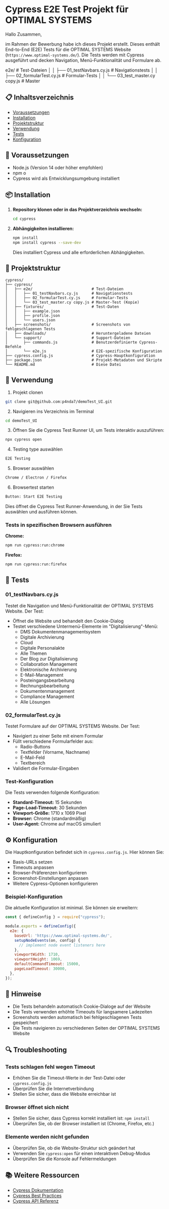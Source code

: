 # Cypress E2E Test Projekt für OPTIMAL SYSTEMS

Hallo Zusammen,

im Rahmen der Bewerbung habe ich dieses Projekt erstellt. Dieses enthält End-to-End (E2E) Tests für die OPTIMAL SYSTEMS Website (`https://www.optimal-systems.de/`). Die Tests werden mit Cypress ausgeführt und decken Navigation, Menü-Funktionalität und Formulare ab.

e2e/    # Test-Dateien
│   │   ├── 01_testNavbars.cy.js      # Navigationstests
│   │   ├── 02_formularTest.cy.js     # Formular-Tests
│   │   └── 03_test_master.cy copy.js # Master

## 📋 Inhaltsverzeichnis

- [Voraussetzungen](#voraussetzungen)
- [Installation](#installation)
- [Projektstruktur](#projektstruktur)
- [Verwendung](#verwendung)
- [Tests](#tests)
- [Konfiguration](#konfiguration)

## 🔧 Voraussetzungen

- Node.js (Version 14 oder höher empfohlen)
- npm o
- Cypress wird als Entwicklungsumgebung installiert

## 📦 Installation

1. **Repository klonen oder in das Projektverzeichnis wechseln:**
   ```bash
   cd cypress
   ```

2. **Abhängigkeiten installieren:**
   ```bash
   npm install
   npm install cypress --save-dev
   ```

   Dies installiert Cypress und alle erforderlichen Abhängigkeiten.

## 📁 Projektstruktur

```
cypress/
├── cypress/
│   ├── e2e/                          # Test-Dateien
│   │   ├── 01_testNavbars.cy.js      # Navigationstests
│   │   ├── 02_formularTest.cy.js     # Formular-Tests
│   │   └── 03_test_master.cy copy.js # Master-Test (Kopie)
│   ├── fixtures/                     # Test-Daten
│   │   ├── example.json
│   │   ├── profile.json
│   │   └── users.json
│   ├── screenshots/                  # Screenshots von fehlgeschlagenen Tests
│   ├── downloads/                    # Heruntergeladene Dateien
│   └── support/                      # Support-Dateien
│       ├── commands.js               # Benutzerdefinierte Cypress-Befehle
│       └── e2e.js                    # E2E-spezifische Konfiguration
├── cypress.config.js                 # Cypress-Hauptkonfiguration
├── package.json                      # Projekt-Metadaten und Skripte
└── README.md                         # Diese Datei
```

## 🚀 Verwendung

1. Projekt clonen

```bash
git clone git@github.com:p4nda7/demoTest_UI.git
```

2. Navigieren ins Verzeichnis im Terminal

```bash
cd demoTest_UI
```

3. Öffnen Sie die Cypress Test Runner UI, um Tests interaktiv auszuführen:

```bash
npx cypress open
```

4. Testing type auswählen

```bash
E2E Testing
```

5. Browser auswählen

```bash
Chrome / Electron / Firefox
```

6. Browsertest starten

```bash
Button: Start E2E Testing
```

Dies öffnet die Cypress Test Runner-Anwendung, in der Sie Tests auswählen und ausführen können.

### Tests in spezifischen Browsern ausführen

**Chrome:**
```bash
npm run cypress:run:chrome
```

**Firefox:**
```bash
npm run cypress:run:firefox
```

## 🧪 Tests

### 01_testNavbars.cy.js

Testet die Navigation und Menü-Funktionalität der OPTIMAL SYSTEMS Website. Der Test:

- Öffnet die Website und behandelt den Cookie-Dialog
- Testet verschiedene Untermenü-Elemente im "Digitalisierung"-Menü:
  - DMS Dokumentenmanagementsystem
  - Digitale Archivierung
  - Cloud
  - Digitale Personalakte
  - Alle Themen
  - Der Blog zur Digitalisierung
  - Collaboration Management
  - Elektronische Archivierung
  - E-Mail-Management
  - Posteingangsbearbeitung
  - Rechnungsbearbeitung
  - Dokumentenmanagement
  - Compliance Management
  - Alle Lösungen

### 02_formularTest.cy.js

Testet Formulare auf der OPTIMAL SYSTEMS Website. Der Test:

- Navigiert zu einer Seite mit einem Formular
- Füllt verschiedene Formularfelder aus:
  - Radio-Buttons
  - Textfelder (Vorname, Nachname)
  - E-Mail-Feld
  - Textbereich
- Validiert die Formular-Eingaben

### Test-Konfiguration

Die Tests verwenden folgende Konfiguration:

- **Standard-Timeout:** 15 Sekunden
- **Page-Load-Timeout:** 30 Sekunden
- **Viewport-Größe:** 1710 x 1069 Pixel
- **Browser:** Chrome (standardmäßig)
- **User-Agent:** Chrome auf macOS simuliert

## ⚙️ Konfiguration

Die Hauptkonfiguration befindet sich in `cypress.config.js`. Hier können Sie:

- Basis-URLs setzen
- Timeouts anpassen
- Browser-Präferenzen konfigurieren
- Screenshot-Einstellungen anpassen
- Weitere Cypress-Optionen konfigurieren

### Beispiel-Konfiguration

Die aktuelle Konfiguration ist minimal. Sie können sie erweitern:

```javascript
const { defineConfig } = require("cypress");

module.exports = defineConfig({
  e2e: {
    baseUrl: 'https://www.optimal-systems.de/',
    setupNodeEvents(on, config) {
      // implement node event listeners here
    },
    viewportWidth: 1710,
    viewportHeight: 1069,
    defaultCommandTimeout: 15000,
    pageLoadTimeout: 30000,
  },
});
```

## 📝 Hinweise

- Die Tests behandeln automatisch Cookie-Dialoge auf der Website
- Die Tests verwenden erhöhte Timeouts für langsamere Ladezeiten
- Screenshots werden automatisch bei fehlgeschlagenen Tests gespeichert
- Die Tests navigieren zu verschiedenen Seiten der OPTIMAL SYSTEMS Website

## 🔍 Troubleshooting

### Tests schlagen fehl wegen Timeout

- Erhöhen Sie die Timeout-Werte in der Test-Datei oder `cypress.config.js`
- Überprüfen Sie die Internetverbindung
- Stellen Sie sicher, dass die Website erreichbar ist

### Browser öffnet sich nicht

- Stellen Sie sicher, dass Cypress korrekt installiert ist: `npm install`
- Überprüfen Sie, ob der Browser installiert ist (Chrome, Firefox, etc.)

### Elemente werden nicht gefunden

- Überprüfen Sie, ob die Website-Struktur sich geändert hat
- Verwenden Sie `cypress:open` für einen interaktiven Debug-Modus
- Überprüfen Sie die Konsole auf Fehlermeldungen

## 📚 Weitere Ressourcen

- [Cypress Dokumentation](https://docs.cypress.io/)
- [Cypress Best Practices](https://docs.cypress.io/guides/references/best-practices)
- [Cypress API Referenz](https://docs.cypress.io/api/api/table-of-contents)
